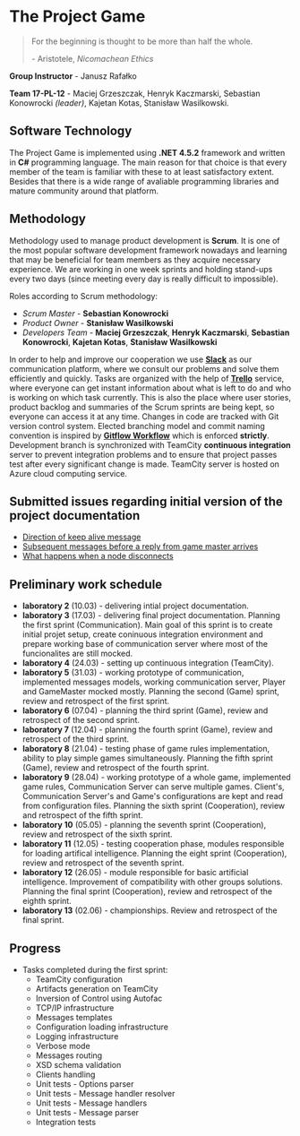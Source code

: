 # The Project Game

> For the beginning is thought to be more than half the whole.
>
> \- Aristotele, _Nicomachean Ethics_

**Group Instructor** - Janusz Rafałko

**Team 17-PL-12** - Maciej Grzeszczak, Henryk Kaczmarski, Sebastian Konowrocki _(leader)_, Kajetan Kotas, Stanisław Wasilkowski.

## Software Technology
The Project Game is implemented using **.NET 4.5.2** framework and written in **C#** programming language. The main reason for that choice is that every member of the team is familiar with these to at least satisfactory extent. Besides that there is a wide range of avaliable programming libraries and mature community around that platform.

## Methodology
Methodology used to manage product development is **Scrum**. It is one of the most popular software development framework nowadays and learning that may be beneficial for team members as they acquire necessary experience. We are working in one week sprints and holding stand-ups every two days (since meeting every day is really difficult to impossible).

Roles according to Scrum methodology:

- _Scrum Master_ - **Sebastian Konowrocki**
- _Product Owner_ - **Stanisław Wasilkowski**
- _Developers Team_ - **Maciej Grzeszczak**, **Henryk Kaczmarski**, **Sebastian Konowrocki**, **Kajetan Kotas**, **Stanisław Wasilkowski**

In order to help and improve our cooperation we use **[Slack](https://io2team.slack.com)** as our communication platform, where we consult our problems and solve them efficiently and quickly. 
Tasks are organized with the help of **[Trello](https://trello.com)** service, where everyone can get instant information about what is left to do and who is working on which task currently. This is also the place where user stories, product backlog and summaries of the Scrum sprints are being kept, so everyone can access it at any time.
Changes in code are tracked with Git version control system. Elected branching model and commit naming convention is inspired by **[Gitflow Workflow](https://www.atlassian.com/git/tutorials/comparing-workflows#gitflow-workflow)** which is enforced **strictly**.
Development branch is synchronized with TeamCity **continuous integration** server to prevent integration problems and to ensure that project passes test after every significant change is made. TeamCity server is hosted on Azure cloud computing service.

## Submitted issues regarding initial version of the project documentation
- [Direction of keep alive message](https://se2.mini.pw.edu.pl/17-results/17-results/issues/23)
- [Subsequent messages before a reply from game master arrives](https://se2.mini.pw.edu.pl/17-results/17-results/issues/22)
- [What happens when a node disconnects](https://se2.mini.pw.edu.pl/17-results/17-results/issues/1)

## Preliminary work schedule

- **laboratory 2** (10.03) - delivering intial project documentation. 
- **laboratory 3** (17.03) - delivering final project documentation. Planning the first sprint (Communication). Main goal of this sprint is to create initial projet setup, create coninuous integration environment and prepare working base of communication server where most of the funcionalites are still mocked.
- **laboratory 4** (24.03) - setting up continuous integration (TeamCity).
- **laboratory 5** (31.03) - working prototype of communication, implemented messages models, working communication server, Player and GameMaster mocked mostly. Planning the second (Game) sprint, review and retrospect of the first sprint.
- **laboratory 6** (07.04) - planning the third sprint (Game), review and retrospect of the second sprint.
- **laboratory 7** (12.04) - planning the fourth sprint (Game), review and retrospect of the third sprint.
- **laboratory 8** (21.04) - testing phase of game rules implementation, ability to play simple games simultaneously. Planning the fifth sprint (Game), review and retrospect of the fourth sprint. 
- **laboratory 9** (28.04) - working prototype of a whole game, implemented game rules, Communication Server can serve multiple games. Client's, Communication Server's and Game's configurations are kept and read from configuration files. Planning the sixth sprint (Cooperation), review and retrospect of the fifth sprint.
- **laboratory 10** (05.05) - planning the seventh sprint (Cooperation), review and retrospect of the sixth sprint.
- **laboratory 11** (12.05) - testing cooperation phase, modules responsible for loading artifical intelligence. Planning the eight sprint (Cooperation), review and retrospect of the seventh sprint.
- **laboratory 12** (26.05) - module responsible for basic artificial intelligence. Improvement of compatibility with other groups solutions. Planning the final sprint (Cooperation), review and retrospect of the eighth sprint.
- **laboratory 13** (02.06) - championships. Review and retrospect of the final sprint.

## Progress

* Tasks completed during the first sprint:
    * TeamCity configuration
    * Artifacts generation on TeamCity
    * Inversion of Control using Autofac
    * TCP/IP infrastructure
    * Messages templates
    * Configuration loading infrastructure
    * Logging infrastructure
    * Verbose mode
    * Messages routing
    * XSD schema validation
    * Clients handling
    * Unit tests - Options parser
    * Unit tests - Message handler resolver
    * Unit tests - Message handlers
    * Unit tests - Message parser
    * Integration tests
